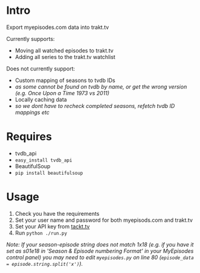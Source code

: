 Intro
=====
Export myepisodes.com data into trakt.tv

Currently supports:

 - Moving all watched episodes to trakt.tv
 - Adding all series to the trakt.tv watchlist

Does not currently support:

 - Custom mapping of seasons to tvdb IDs
  - _as some cannot be found on tvdb by name, or get the wrong version (e.g. Once Upon a Time 1973 vs 2011)_
 - Locally caching data
  - _so we dont have to recheck completed seasons, refetch tvdb ID mappings etc_


Requires
========
 - tvdb_api
  - `easy_install tvdb_api`
 - BeautifulSoup
  - `pip install beautifulsoup`


Usage
=====
 1. Check you have the requirements
 2. Set your user name and password for both myepisods.com and trakt.tv
 3. Set your API key from [tackt.tv](https://trakt.tv/api-docs/authentication)
 4. Run `python ./run.py`

_Note: If your season-episode string does not match 1x18 (e.g. if you have it set as s01e18 in 
'Season & Episode numbering Format' in your MyEpisodes control panel) you may need to edit 
`myepisodes.py` on line 80 (`episode_data = episode.string.split('x')`)._
